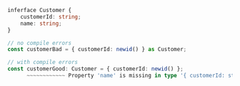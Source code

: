 ```ts
inferface Customer {
	customerId: string;
	name: string;
}

// no compile errors
const customerBad = { customerId: newid() } as Customer;

// with compile errors
const customerGood: Customer = { customerId: newid() };
      ~~~~~~~~~~~~ Property 'name' is missing in type '{ customerId: string; }' but required in type 'Customer'
```
